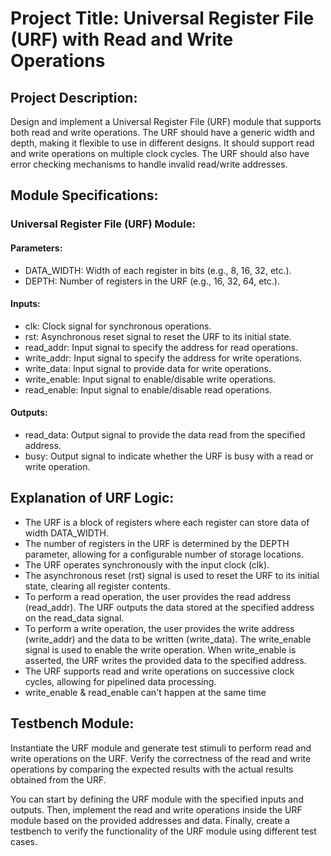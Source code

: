 # Project Title: Universal Register File (URF) with Read and Write Operations

## Project Description:
Design and implement a Universal Register File (URF) module that supports both read and write operations. The URF should have a generic width and depth, making it flexible to use in different designs. It should support read and write operations on multiple clock cycles. The URF should also have error checking mechanisms to handle invalid read/write addresses.

## Module Specifications:

### Universal Register File (URF) Module:

#### Parameters:
- DATA_WIDTH: Width of each register in bits (e.g., 8, 16, 32, etc.).
- DEPTH: Number of registers in the URF (e.g., 16, 32, 64, etc.).

#### Inputs:
- clk: Clock signal for synchronous operations.
- rst: Asynchronous reset signal to reset the URF to its initial state.
- read_addr: Input signal to specify the address for read operations.
- write_addr: Input signal to specify the address for write operations.
- write_data: Input signal to provide data for write operations.
- write_enable: Input signal to enable/disable write operations.
- read_enable: Input signal to enable/disable read operations.

#### Outputs:
- read_data: Output signal to provide the data read from the specified address.
- busy: Output signal to indicate whether the URF is busy with a read or write operation.

## Explanation of URF Logic:

- The URF is a block of registers where each register can store data of width DATA_WIDTH.
- The number of registers in the URF is determined by the DEPTH parameter, allowing for a configurable number of storage locations.
- The URF operates synchronously with the input clock (clk).
- The asynchronous reset (rst) signal is used to reset the URF to its initial state, clearing all register contents.
- To perform a read operation, the user provides the read address (read_addr). The URF outputs the data stored at the specified address on the read_data signal.
- To perform a write operation, the user provides the write address (write_addr) and the data to be written (write_data). The write_enable signal is used to enable the write operation. When write_enable is asserted, the URF writes the provided data to the specified address.
- The URF supports read and write operations on successive clock cycles, allowing for pipelined data processing.
- write_enable & read_enable can't happen at the same time

## Testbench Module:

Instantiate the URF module and generate test stimuli to perform read and write operations on the URF.
Verify the correctness of the read and write operations by comparing the expected results with the actual results obtained from the URF.

You can start by defining the URF module with the specified inputs and outputs. Then, implement the read and write operations inside the URF module based on the provided addresses and data. Finally, create a testbench to verify the functionality of the URF module using different test cases.
